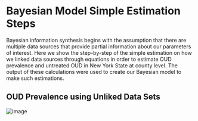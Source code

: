 # Bayesian Model Simple Estimation Steps
Bayesian information synthesis begins with the assumption that there are multiple data sources that provide partial information about our parameters of interest. Here we show the step-by-step of the simple estimation on how we linked data sources through equations in order to estimate OUD prevalence and untreated OUD in New York State at county level. The output of these calculations were used to create our Bayesian model to make such estimations. 

## OUD Prevalence using Unliked Data Sets

![image](https://github.com/Prevalence-Project/SimpleEstimation/assets/52983514/025ce775-98fc-48c6-b37b-606f8b6e9741)
